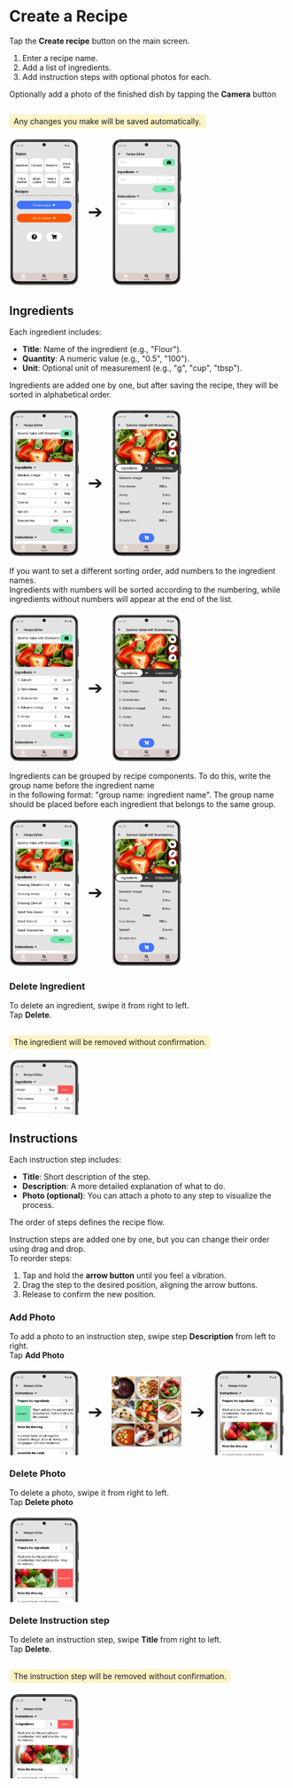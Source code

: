 # Create a Recipe

Tap the **Create recipe** button on the main screen.  

1. Enter a recipe name.  
2. Add a list of ingredients.  
3. Add instruction steps with optional photos for each.  

Optionally add a photo of the finished dish by tapping the **Camera** button

<p style="background-color: #fef3c7; padding: 4px 8px; border-radius: 4px; display: inline-block;">
  Any changes you make will be saved automatically.
</p>

<div style="display: flex; gap: 16px; align-items: center;">
  <img src="img/main_screen.webp" style="width:25%;">
  <span style="font-size: 2rem; align-self: center;">➔</span>
  <img src="img/edit_recipe.webp" style="width:25%;">
</div>

## Ingredients

Each ingredient includes:
- **Title**: Name of the ingredient (e.g., "Flour").
- **Quantity**: A numeric value (e.g., "0.5", "100").
- **Unit**: Optional unit of measurement (e.g., "g", "cup", "tbsp").

Ingredients are added one by one, but after saving the recipe, they will be sorted in alphabetical order.

<div style="display: flex; gap: 16px; align-items: center;">
  <img src="img/recipe_ingredients_1.webp" style="width:25%;">
  <span style="font-size: 2rem; align-self: center;">➔</span>
  <img src="img/recipe_ingredients_11.webp" style="width:25%;">
</div>  
  
If you want to set a different sorting order, add numbers to the ingredient names.  
Ingredients with numbers will be sorted according to the numbering, while ingredients without numbers will appear at the end of the list.

<div style="display: flex; gap: 16px; align-items: center;">
  <img src="img/recipe_ingredients_2.webp" style="width:25%;">
  <span style="font-size: 2rem; align-self: center;">➔</span>
  <img src="img/recipe_ingredients_21.webp" style="width:25%;">
</div>  
  
Ingredients can be grouped by recipe components. To do this, write the group name before the ingredient name  
in the following format: "group name: ingredient name". The group name should be placed before each ingredient that belongs to the same group.

<div style="display: flex; gap: 16px; align-items: center;">
  <img src="img/recipe_ingredients_3.webp" style="width:25%;">
  <span style="font-size: 2rem; align-self: center;">➔</span>
  <img src="img/recipe_ingredients_31.webp" style="width:25%;">
</div>

### Delete Ingredient

To delete an ingredient, swipe it from right to left.  
Tap **Delete**.
<p style="background-color: #fef3c7; padding: 4px 8px; border-radius: 4px; display: inline-block;">
  The ingredient will be removed without confirmation.
</p>

<div style="display: flex; gap: 16px; align-items: center;">
  <img src="img/recipe_ingredient_30.webp" style="width:25%;">
</div>

## Instructions

Each instruction step includes:
- **Title**: Short description of the step.
- **Description**: A more detailed explanation of what to do.
- **Photo (optional)**: You can attach a photo to any step to visualize the process.

The order of steps defines the recipe flow.  

Instruction steps are added one by one, but you can change their order using drag and drop.  
To reorder steps:
1. Tap and hold the **arrow button** until you feel a vibration.
2. Drag the step to the desired position, aligning the arrow buttons.
3. Release to confirm the new position.

### Add Photo

To add a photo to an instruction step, swipe step **Description** from left to right.  
Tap **Add Photo**

<div style="display: flex; gap: 16px; align-items: center;">
  <img src="img/recipe_instruction_20.webp" style="width:25%;">
  <span style="font-size: 2rem; align-self: center;">➔</span>
  <img src="img/recipe_instruction_21.webp" style="width:25%;">
  <span style="font-size: 2rem; align-self: center;">➔</span>
  <img src="img/recipe_instruction_22.webp" style="width:25%;">
</div>

### Delete Photo

To delete a photo, swipe it from right to left.  
Tap **Delete photo**

<div style="display: flex; gap: 16px; align-items: center;">
  <img src="img/recipe_instruction_30.webp" style="width:25%;">
</div>

### Delete Instruction step

To delete an instruction step, swipe **Title** from right to left.  
Tap **Delete**.
<p style="background-color: #fef3c7; padding: 4px 8px; border-radius: 4px; display: inline-block;">
  The instruction step will be removed without confirmation.
</p>

<div style="display: flex; gap: 16px; align-items: center;">
  <img src="img/recipe_instruction_31.webp" style="width:25%;">
</div>

